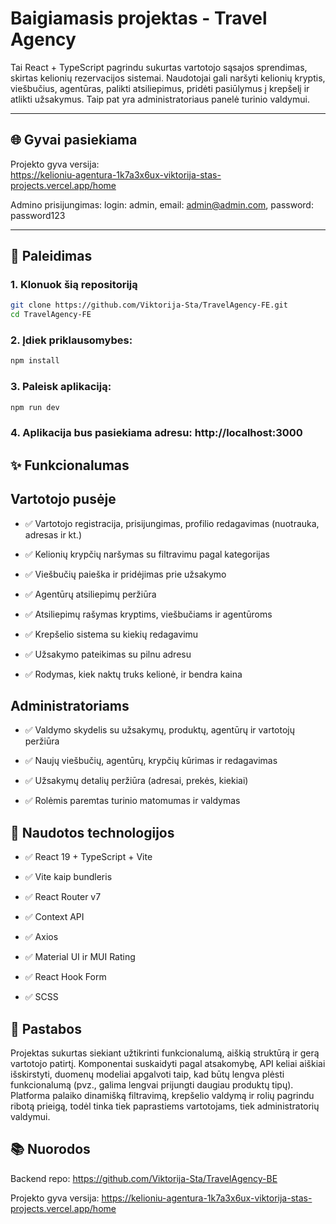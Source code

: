 # Baigiamasis projektas - Travel Agency

Tai React + TypeScript pagrindu sukurtas vartotojo sąsajos sprendimas, skirtas kelionių rezervacijos sistemai. Naudotojai gali naršyti kelionių kryptis, viešbučius, agentūras, palikti atsiliepimus, pridėti pasiūlymus į krepšelį ir atlikti užsakymus. Taip pat yra administratoriaus panelė turinio valdymui.


---

## 🌐 Gyvai pasiekiama

Projekto gyva versija:  
https://kelioniu-agentura-1k7a3x6ux-viktorija-stas-projects.vercel.app/home

Admino prisijungimas: login: admin, email: admin@admin.com, password: password123

---

## 🚀 Paleidimas

### 1. Klonuok šią repositoriją
```bash
git clone https://github.com/Viktorija-Sta/TravelAgency-FE.git
cd TravelAgency-FE

```

### 2. Įdiek priklausomybes:
``` bash
npm install

```

### 3. Paleisk aplikaciją:
``` bash
npm run dev

```

### 4. Aplikacija bus pasiekiama adresu: http://localhost:3000

## ✨ Funkcionalumas

## Vartotojo pusėje
- ✅ Vartotojo registracija, prisijungimas, profilio redagavimas (nuotrauka, adresas ir kt.)

- ✅ Kelionių krypčių naršymas su filtravimu pagal kategorijas

- ✅ Viešbučių paieška ir pridėjimas prie užsakymo

- ✅ Agentūrų atsiliepimų peržiūra

- ✅ Atsiliepimų rašymas kryptims, viešbučiams ir agentūroms

- ✅ Krepšelio sistema su kiekių redagavimu

- ✅ Užsakymo pateikimas su pilnu adresu

- ✅ Rodymas, kiek naktų truks kelionė, ir bendra kaina

## Administratoriams
- ✅ Valdymo skydelis su užsakymų, produktų, agentūrų ir vartotojų peržiūra

- ✅ Naujų viešbučių, agentūrų, krypčių kūrimas ir redagavimas

- ✅ Užsakymų detalių peržiūra (adresai, prekės, kiekiai)

- ✅ Rolėmis paremtas turinio matomumas ir valdymas


## 🔧 Naudotos technologijos
- ✅ React 19 + TypeScript + Vite

- ✅ Vite kaip bundleris

- ✅ React Router v7

- ✅ Context API 

- ✅ Axios

- ✅ Material UI ir MUI Rating

- ✅ React Hook Form

- ✅ SCSS

## 📝 Pastabos
Projektas sukurtas siekiant užtikrinti funkcionalumą, aiškią struktūrą ir gerą vartotojo patirtį. Komponentai suskaidyti pagal atsakomybę, API keliai aiškiai išskirstyti, duomenų modeliai apgalvoti taip, kad būtų lengva plėsti funkcionalumą (pvz., galima lengvai prijungti daugiau produktų tipų). Platforma palaiko dinamišką filtravimą, krepšelio valdymą ir rolių pagrindu ribotą prieigą, todėl tinka tiek paprastiems vartotojams, tiek administratorių valdymui.

## 📚 Nuorodos
Backend repo: https://github.com/Viktorija-Sta/TravelAgency-BE

Projekto gyva versija: https://kelioniu-agentura-1k7a3x6ux-viktorija-stas-projects.vercel.app/home

